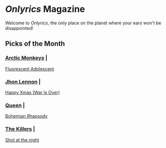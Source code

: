 # _Onlyrics_ Magazine

Welcome to _Onlyrics_, the only place on the planet where your ears won't be disappointed!



## Picks of the Month

### [Arctic Monkeys](/writer/arctic_monkeys.md) | 

[Fluorescent Adolescent](song/jan/fluorescent_adolescent.md)

### [Jhon Lennon](writer/john_lennon.md) | 

[Happy Xmas (War Is Over)](song/feb/War_Is_Over.md) 

### [Queen](writer/queen.md) | 

[Bohemian Rhapsody](song/feb/Bohemian_Rhapsody.md)

### [The Killers](writer/the_killers) | 

[Shot at the night](song/feb/shot_at_the_night.md)